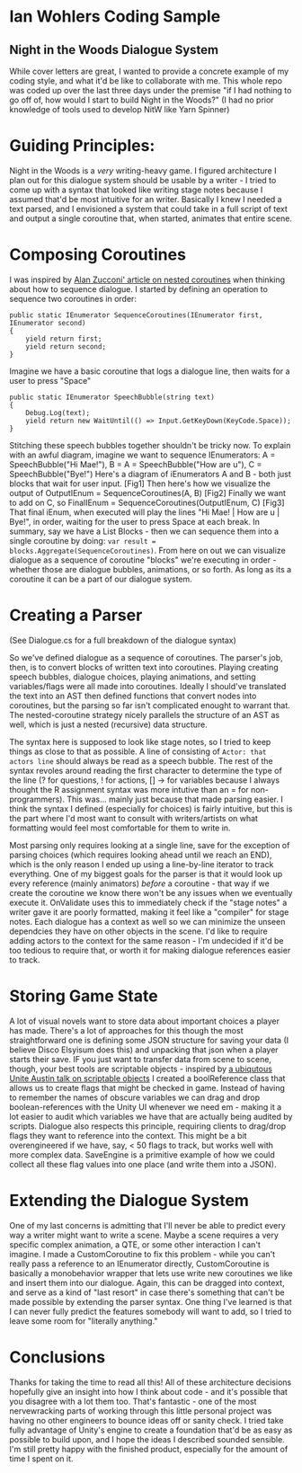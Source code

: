 # Ian Wohlers Coding Sample
## Night in the Woods Dialogue System
While cover letters are great, I wanted to provide a concrete example of my coding style, and what it'd be like to collaborate with me. This whole repo was coded up over the last three days under the premise "if I had nothing to go off of, how would I start to build Night in the Woods?" (I had no prior knowledge of tools used to develop NitW like Yarn Spinner)
# Guiding Principles:
Night in the Woods is a *very* writing-heavy game. I figured architecture I plan out for this dialogue system should be usable by a writer - I tried to come up with a syntax that looked like writing stage notes because I assumed that'd be most intuitive for an writer. Basically I knew I needed a text parsed, and I envisioned a system that could take in a full script of text and output a single coroutine that, when started, animates that entire scene.

# Composing Coroutines
I was inspired by [Alan Zucconi' article on nested coroutines](https://www.alanzucconi.com/2017/02/15/nested-coroutines-in-unity/) when thinking about how to sequence dialogue. I started by defining an operation to sequence two coroutines in order:
```
public static IEnumerator SequenceCoroutines(IEnumerator first, IEnumerator second)
{
    yield return first;
    yield return second;
}
```
Imagine we have a basic coroutine that logs a dialogue line, then waits for a user to press "Space"
```
public static IEnumerator SpeechBubble(string text)
{
    Debug.Log(text);
    yield return new WaitUntil(() => Input.GetKeyDown(KeyCode.Space));
}
```
Stitching these speech bubbles together shouldn't be tricky now. To explain with an awful diagram, imagine we want to sequence IEnumerators:
A = SpeechBubble("Hi Mae!"), B = A = SpeechBubble("How are u"), C = SpeechBubble("Bye!")
Here's a diagram of iEnumerators A and B - both just blocks that wait for user input.
[Fig1]
Then here's how we visualize the output of OutputIEnum = SequenceCoroutines(A, B)
[Fig2]
Finally we want to add on C, so FinalIEnum = SequenceCoroutines(OutputIEnum, C)
[Fig3]
That final iEnum, when executed will play the lines "Hi Mae! | How are u | Bye!", in order, waiting for the user to press Space at each break.
In summary, say we have a List<IEnumerator> Blocks - then we can sequence them into a single coroutine by doing: `var result = blocks.Aggregate(SequenceCoroutines)`. From here on out we can visualize dialogue as a sequence of coroutine "blocks" we're executing in order - whether those are dialogue bubbles, animations, or so forth. As long as its a coroutine it can be a part of our dialogue system.

# Creating a Parser
(See Dialogue.cs for a full breakdown of the dialogue syntax)

So we've defined dialogue as a sequence of coroutines. The parser's job, then, is to convert blocks of written text into coroutines. Playing creating speech bubbles, dialogue choices, playing animations, and setting variables/flags were all made into coroutines. Ideally I should've translated the text into an AST then defined functions that convert nodes into coroutines, but the parsing so far isn't complicated enought to warrant that. The nested-coroutine strategy nicely parallels the structure of an AST as well, which is just a nested (recursive) data structure.

The syntax here is supposed to look like stage notes, so I tried to keep things as close to that as possible. A line of consisting of `Actor: that actors line` should always be read as a speech bubble. The rest of the syntax revoles around reading the first character to determine the type of the line (? for questions, ! for actions, [] -> for variables because I always thought the R assignment syntax was more intutive than an = for non-programmers). This was... mainly just because that made parsing easier. I think the syntax I defined (especially for choices) is fairly intuitive, but this is the part where I'd most want to consult with writers/artists on what formatting would feel most comfortable for them to write in.

Most parsing only requires looking at a single line, save for the exception of parsing choices (which requires looking ahead until we reach an END), which is the only reason I ended up using a line-by-line iterator to track everything. One of my biggest goals for the parser is that it would look up every reference (mainly animators) *before* a coroutine - that way if we create the coroutine we know there won't be any issues when we eventually execute it. OnValidate uses this to immediately check if the "stage notes" a writer gave it are poorly formatted, making it feel like a "compiler" for stage notes. Each dialogue has a context as well so we can minimize the unseen dependcies they have on other objects in the scene. I'd like to require adding actors to the context for the same reason - I'm undecided if it'd be too tedious to require that, or worth it for making dialogue references easier to track.

# Storing Game State
A lot of visual novels want to store data about important choices a player has made. There's a lot of approaches for this though the most straightforward one is defining some JSON structure for saving your data (I believe Disco Elsyisum does this) and unpacking that json when a player starts their save. IF you just want to transfer data from scene to scene, though, your best tools are scriptable objects - inspired by [a ubiqutous Unite Austin talk on scriptable objects](https://www.youtube.com/watch?v=raQ3iHhE_Kk) I created a boolReference class that allows us to create flags that might be checked in game. Instead of having to remember the names of obscure variables we can drag and drop boolean-references with the Unity UI whenever we need em - making it a lot easier to audit which variables we have that are actually being audited by scripts. Dialogue also respects this principle, requiring clients to drag/drop flags they want to reference into the context. This might be a bit overengineered if we have, say, < 50 flags to track, but works well with more complex data. SaveEngine is a primitive example of how we could collect all these flag values into one place (and write them into a JSON).

# Extending the Dialogue System
One of my last concerns is admitting that I'll never be able to predict every way a writer might want to write a scene. Maybe a scene requires a very specific complex animation, a QTE, or some other interaction I can't imagine. I made a CustomCoroutine to fix this problem - while you can't really pass a reference to an IEnumerator directly, CustomCoroutine is basically a monobehavior wrapper that lets use write new coroutines we like and insert them into our dialogue. Again, this can be dragged into context, and serve as a kind of "last resort" in case there's something that can't be made possible by extending the parser syntax. One thing I've learned is that I can never fully predict the features somebody will want to add, so I tried to leave some room for "literally anything."

# Conclusions
Thanks for taking the time to read all this! All of these architecture decisions hopefully give an insight into how I think about code - and it's possible that you disagree with a lot them too. That's fantastic - one of the most nervewracking parts of working through this little personal project was having no other engineers to bounce ideas off or sanity check. I tried take fully advantage of Unity's engine to create a foundation that'd be as easy as possible to build upon, and I hope the ideas I described sounded sensible. I'm still pretty happy with the finished product, especially for the amount of time I spent on it.